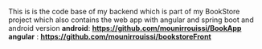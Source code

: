 This is  is the code base of my backend which is part of my BookStore project which also contains the web app with angular and spring boot and android version
**android**: **https://github.com/mounirrouissi/BookApp**
**angular** : **https://github.com/mounirrouissi/bookstoreFront**
